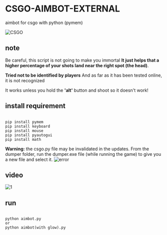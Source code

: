 # CSGO-AIMBOT-EXTERNAL

aimbot for csgo with python (pymem)

![CSGO](https://prod.assets.earlygamecdn.com/images/csgo-2.jpg?mtime=1678019572 "CSGO ARTWORK")

## note

Be careful, this script is not going to make you immortal
**It just helps that a higher percentage of your shots land near the right spot (the head)**.

**Tried not to be identified by players**
And as far as it has been tested online, it is not recognized

It works unless you hold the **'alt'** button and shoot so it doesn't work!

## install requirement

```commandline

pip install pymem
pip install keyboard
pip install mouse
pip install pyautogui
pip install math

```

**Warning:** the csgo.py file may be invalidated in the updates. From the dumper folder, run the dumper.exe file (while running the game) to give you a new file and select it.
![error](https://github.com/kinite-gp/CSGO-AIMBOT-EXTERNAL/blob/main/pic/error.png "error")

## video

![1](https://github.com/kinite-gp/CSGO-AIMBOT-EXTERNAL/blob/main/pic/1.gif "1")

## run

```commandline

python aimbot.py
or
python aimbot(with glow).py

```
